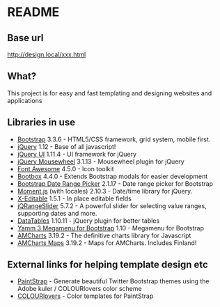 # README #

## Base url
http://design.local/xxx.html

## What?

This project is for easy and fast templating and designing websites and applications

## Libraries in use

* [Bootstrap](http://getbootstrap.com/) 3.3.6 - HTML5/CSS framework, grid system, mobile first.
* [jQuery](https://jquery.com/) 1.12 - Base of all javascript!
* [jQuery UI](https://jqueryui.com/) 1.11.4 - UI framework for jQuery
* [jQuery Mousewheel](https://github.com/jquery/jquery-mousewheel) 3.1.13 - Mousewheel plugin for jQuery
* [Font Awesome](https://fortawesome.github.io/Font-Awesome/) 4.5.0 - Icon toolkit
* [Bootbox](http://bootboxjs.com/) 4.4.0 - Extends Bootstrap modals for easier development
* [Bootstrap Date Range Picker](http://www.daterangepicker.com/) 2.1.17 - Date range picker for Bootstrap
* [Moment.js](http://momentjs.com/) (with locales) 2.10.3 - Date/time library for jQuery.
* [X-Editable](http://vitalets.github.io/x-editable/) 1.5.1 - In place editable fields
* [jQRangeSlider](http://ghusse.github.io/jQRangeSlider/) 5.7.2 - A powerful slider for selecting value ranges, supporting dates and more.
* [DataTables](https://www.datatables.net/) 1.10.11 - jQuery plugin for better tables
* [Yamm 3 Megamenu for Bootstrap](http://geedmo.github.io/yamm3/) 1.10 - Megamenu for Bootstrap
* [AMCharts](https://www.amcharts.com/) 3.19.2 - The definitive charts library for Javascript
* [AMCharts Maps](https://www.amcharts.com/svg-maps/) 3.19.2 - Maps for AMCharts. Includes Finland!

## External links for helping template design etc

* [PaintStrap](http://paintstrap.com/) - Generate beautiful Twitter Bootstrap themes using the Adobe kuler / COLOURlovers color scheme
* [COLOURlovers](http://www.colourlovers.com/) - Color templates for PaintStrap